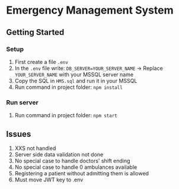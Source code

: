 # Emergency Management System

## Getting Started

### Setup

1. First create a file `.env`
2. In the `.env` file write: `DB_SERVER=YOUR_SERVER_NAME` -> Replace `YOUR_SERVER_NAME` with your MSSQL server name
3. Copy the SQL in `HMS.sql` and run it in your MSSQL
4. Run command in project folder: `npm install`

### Run server

1. Run command in project folder: `npm start`

## Issues

1. XXS not handled
2. Server side data validation not done
3. No special case to handle doctors' shift ending
4. No special case to handle 0 ambulances available
5. Registering a patient without admitting them is allowed
6. Must move JWT key to .env
